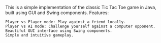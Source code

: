 This is a simple implementation of the classic Tic Tac Toe game in Java, built using GUI and Swing components.
Features:

    Player vs Player mode: Play against a friend locally.
    Player vs AI mode: Challenge yourself against a computer opponent.
    Beautiful GUI interface using Swing components.
    Simple and intuitive gameplay.
